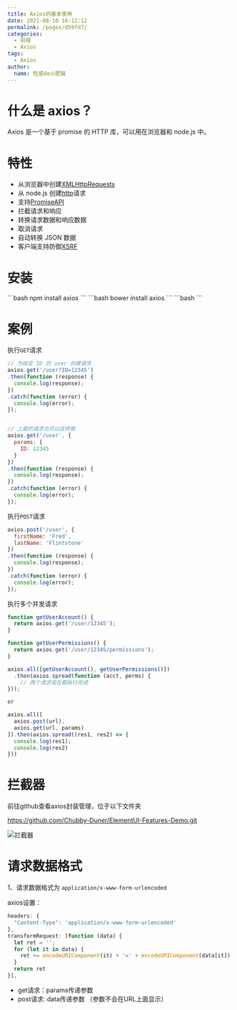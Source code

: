 ```yaml
---
title: Axios的基本使用
date: 2021-08-10 16:12:12
permalink: /pages/d59fd7/
categories:
  - 前端
  - Axios
tags:
  - Axios
author:
  name: 性感de小肥猫
---
```

# 什么是 axios？
Axios 是一个基于 promise 的 HTTP 库，可以用在浏览器和 node.js 中。
# 特性
- 从浏览器中创建[XMLHttpRequests](https://developer.mozilla.org/en-US/docs/Web/API/XMLHttpRequest)
- 从 node.js 创建[http](http://nodejs.org/api/http.html)请求
- 支持[PromiseAPI](https://developer.mozilla.org/en-US/docs/Web/JavaScript/Reference/Global_Objects/Promise)
- 拦截请求和响应
- 转换请求数据和响应数据
- 取消请求
- 自动转换 JSON 数据
- 客户端支持防御[XSRF](http://en.wikipedia.org/wiki/Cross-site_request_forgery)
# 安装

<code-group>
  <code-block title="NPM" active>
  ```bash
  npm install axios
  ```
  </code-block>

  <code-block title="Bower">
  ```bash
  bower install axios
  ```
  </code-block>

  <code-block title="CDN">
  ```bash
  <script src="https://unpkg.com/axios/dist/axios.min.js"></script>
  ```
  </code-block>
</code-group>

# 案例
执行`GET`请求
```js
// 为给定 ID 的 user 创建请求
axios.get('/user?ID=12345')
.then(function (response) {
  console.log(response);
})
.catch(function (error) {
  console.log(error);
});


// 上面的请求也可以这样做
axios.get('/user', {
  params: {
    ID: 12345
  }
})
.then(function (response) {
  console.log(response);
})
.catch(function (error) {
  console.log(error);
});
```
执行`POST`请求
```js
axios.post('/user', {
  firstName: 'Fred',
  lastName: 'Flintstone'
})
.then(function (response) {
  console.log(response);
})
.catch(function (error) {
  console.log(error);
});
```
执行多个并发请求
```js
function getUserAccount() {
  return axios.get('/user/12345');
}

function getUserPermissions() {
  return axios.get('/user/12345/permissions');
}

axios.all([getUserAccount(), getUserPermissions()])
  .then(axios.spread(function (acct, perms) {
    // 两个请求现在都执行完成
}));

or

axios.all([
  axios.post(url),
  axios.get(url, params)
]).then(axios.spread((res1, res2) => {
  console.log(res1);
  console.log(res2)
}))
```
# 拦截器
前往github查看axios封装管理，位于以下文件夹  

https://github.com/Chubby-Duner/ElementUI-Features-Demo.git

![拦截器](https://cdn.jsdelivr.net/gh/Chubby-Duner/image-hosting@master/问题技巧总结/拦截器.png)
# 请求数据格式
1、请求数据格式为 `application/x-www-form-urlencoded`

axios设置：
```js
headers: {
  "Content-Type": 'application/x-www-form-urlencoded'
},
transformRequest: [function (data) {
  let ret = '';
  for (let it in data) {
    ret += encodeURIComponent(it) + '=' + encodeURIComponent(data[it]) + '&';
  }
  return ret
}],
```
- get请求：params传递参数	       
- post请求:  data传递参数  （参数不会在URL上面显示）